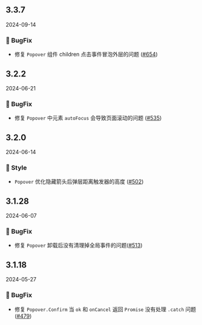 ## 3.3.7
2024-09-14

### 🐞 BugFix
- 修复 `Popover` 组件 children 点击事件冒泡外层的问题 ([#654](https://github.com/sheinsight/shineout-next/pull/654))

## 3.2.2
2024-06-21

### 🐞 BugFix
- 修复 `Popover` 中元素 `autoFocus` 会导致页面滚动的问题 ([#535](https://github.com/sheinsight/shineout-next/pull/535))


## 3.2.0
2024-06-14


### 💅 Style

- `Popover` 优化隐藏箭头后弹层距离触发器的高度 ([#502](https://github.com/sheinsight/shineout-next/pull/502))

## 3.1.28
2024-06-07

### 🐞 BugFix

- 修复 `Popover` 卸载后没有清理掉全局事件的问题([#513](https://github.com/sheinsight/shineout-next/pull/513))

## 3.1.18
2024-05-27

### 🐞 BugFix

- 修复 `Popover.Confirm` 当 `ok` 和 `onCancel` 返回 `Promise` 没有处理 `.catch` 问题([#479](https://github.com/sheinsight/shineout-next/pull/479))






